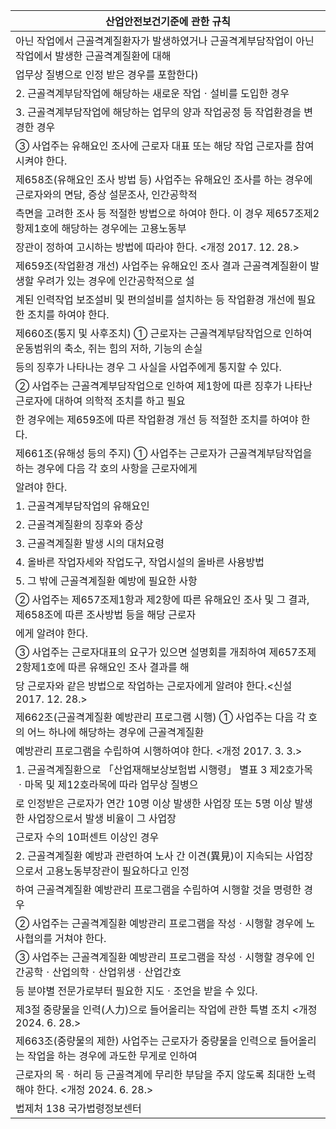 | 산업안전보건기준에 관한 규칙 |
| --- |
| 아닌 작업에서 근골격계질환자가 발생하였거나 근골격계부담작업이 아닌 작업에서 발생한 근골격계질환에 대해 |
| 업무상 질병으로 인정 받은 경우를 포함한다) |
| 2. 근골격계부담작업에 해당하는 새로운 작업ㆍ설비를 도입한 경우 |
| 3. 근골격계부담작업에 해당하는 업무의 양과 작업공정 등 작업환경을 변경한 경우 |
| ③ 사업주는 유해요인 조사에 근로자 대표 또는 해당 작업 근로자를 참여시켜야 한다. |
| 제658조(유해요인 조사 방법 등) 사업주는 유해요인 조사를 하는 경우에 근로자와의 면담, 증상 설문조사, 인간공학적 |
| 측면을 고려한 조사 등 적절한 방법으로 하여야 한다. 이 경우 제657조제2항제1호에 해당하는 경우에는 고용노동부 |
| 장관이 정하여 고시하는 방법에 따라야 한다. <개정 2017. 12. 28.> |
| 제659조(작업환경 개선) 사업주는 유해요인 조사 결과 근골격계질환이 발생할 우려가 있는 경우에 인간공학적으로 설 |
| 계된 인력작업 보조설비 및 편의설비를 설치하는 등 작업환경 개선에 필요한 조치를 하여야 한다. |
| 제660조(통지 및 사후조치) ① 근로자는 근골격계부담작업으로 인하여 운동범위의 축소, 쥐는 힘의 저하, 기능의 손실 |
| 등의 징후가 나타나는 경우 그 사실을 사업주에게 통지할 수 있다. |
| ② 사업주는 근골격계부담작업으로 인하여 제1항에 따른 징후가 나타난 근로자에 대하여 의학적 조치를 하고 필요 |
| 한 경우에는 제659조에 따른 작업환경 개선 등 적절한 조치를 하여야 한다. |
| 제661조(유해성 등의 주지) ① 사업주는 근로자가 근골격계부담작업을 하는 경우에 다음 각 호의 사항을 근로자에게 |
| 알려야 한다. |
| 1. 근골격계부담작업의 유해요인 |
| 2. 근골격계질환의 징후와 증상 |
| 3. 근골격계질환 발생 시의 대처요령 |
| 4. 올바른 작업자세와 작업도구, 작업시설의 올바른 사용방법 |
| 5. 그 밖에 근골격계질환 예방에 필요한 사항 |
| ② 사업주는 제657조제1항과 제2항에 따른 유해요인 조사 및 그 결과, 제658조에 따른 조사방법 등을 해당 근로자 |
| 에게 알려야 한다. |
| ③ 사업주는 근로자대표의 요구가 있으면 설명회를 개최하여 제657조제2항제1호에 따른 유해요인 조사 결과를 해 |
| 당 근로자와 같은 방법으로 작업하는 근로자에게 알려야 한다.<신설 2017. 12. 28.> |
| 제662조(근골격계질환 예방관리 프로그램 시행) ① 사업주는 다음 각 호의 어느 하나에 해당하는 경우에 근골격계질환 |
| 예방관리 프로그램을 수립하여 시행하여야 한다. <개정 2017. 3. 3.> |
| 1. 근골격계질환으로 「산업재해보상보험법 시행령」 별표 3 제2호가목ㆍ마목 및 제12호라목에 따라 업무상 질병으 |
| 로 인정받은 근로자가 연간 10명 이상 발생한 사업장 또는 5명 이상 발생한 사업장으로서 발생 비율이 그 사업장 |
| 근로자 수의 10퍼센트 이상인 경우 |
| 2. 근골격계질환 예방과 관련하여 노사 간 이견(異見)이 지속되는 사업장으로서 고용노동부장관이 필요하다고 인정 |
| 하여 근골격계질환 예방관리 프로그램을 수립하여 시행할 것을 명령한 경우 |
| ② 사업주는 근골격계질환 예방관리 프로그램을 작성ㆍ시행할 경우에 노사협의를 거쳐야 한다. |
| ③ 사업주는 근골격계질환 예방관리 프로그램을 작성ㆍ시행할 경우에 인간공학ㆍ산업의학ㆍ산업위생ㆍ산업간호 |
| 등 분야별 전문가로부터 필요한 지도ㆍ조언을 받을 수 있다. |
| 제3절 중량물을 인력(人力)으로 들어올리는 작업에 관한 특별 조치 <개정 2024. 6. 28.> |
| 제663조(중량물의 제한) 사업주는 근로자가 중량물을 인력으로 들어올리는 작업을 하는 경우에 과도한 무게로 인하여 |
| 근로자의 목ㆍ허리 등 근골격계에 무리한 부담을 주지 않도록 최대한 노력해야 한다. <개정 2024. 6. 28.> |
| 법제처                                                            138                                                       국가법령정보센터 |